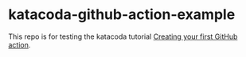 # katacoda-github-action-example
This repo is for testing the katacoda tutorial [Creating your first GitHub action](https://www.katacoda.com/halvtomat/scenarios/github-action).
